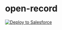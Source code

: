 # open-record
<a href="https://githubsfdeploy.herokuapp.com?owner=Nimacloud&repo=open-record&ref=master">
  <img alt="Deploy to Salesforce"
       src="https://raw.githubusercontent.com/afawcett/githubsfdeploy/master/deploy.png">
</a>
